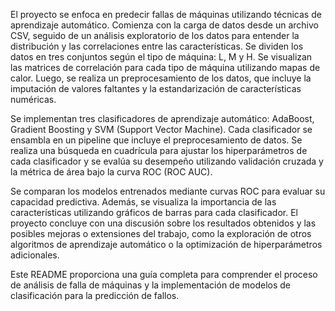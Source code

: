 El proyecto se enfoca en predecir fallas de máquinas utilizando técnicas de aprendizaje automático. Comienza con la carga de datos desde un archivo CSV, seguido de un análisis exploratorio de los datos para entender la distribución y las correlaciones entre las características. Se dividen los datos en tres conjuntos según el tipo de máquina: L, M y H. Se visualizan las matrices de correlación para cada tipo de máquina utilizando mapas de calor. Luego, se realiza un preprocesamiento de los datos, que incluye la imputación de valores faltantes y la estandarización de características numéricas.

Se implementan tres clasificadores de aprendizaje automático: AdaBoost, Gradient Boosting y SVM (Support Vector Machine). Cada clasificador se ensambla en un pipeline que incluye el preprocesamiento de datos. Se realiza una búsqueda en cuadrícula para ajustar los hiperparámetros de cada clasificador y se evalúa su desempeño utilizando validación cruzada y la métrica de área bajo la curva ROC (ROC AUC).

Se comparan los modelos entrenados mediante curvas ROC para evaluar su capacidad predictiva. Además, se visualiza la importancia de las características utilizando gráficos de barras para cada clasificador. El proyecto concluye con una discusión sobre los resultados obtenidos y las posibles mejoras o extensiones del trabajo, como la exploración de otros algoritmos de aprendizaje automático o la optimización de hiperparámetros adicionales.

Este README proporciona una guía completa para comprender el proceso de análisis de falla de máquinas y la implementación de modelos de clasificación para la predicción de fallos.
